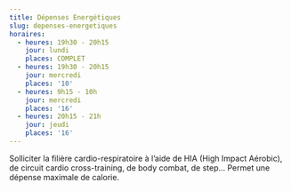 ```yaml
---
title: Dépenses Energétiques
slug: depenses-energetiques
horaires:
  - heures: 19h30 - 20h15
    jour: lundi
    places: COMPLET
  - heures: 19h30 - 20h15
    jour: mercredi
    places: '10'
  - heures: 9h15 - 10h
    jour: mercredi
    places: '16'
  - heures: 20h15 - 21h
    jour: jeudi
    places: '16'
---
```


Solliciter la filière cardio-respiratoire à l’aide de HIA (High Impact Aérobic), de circuit cardio cross-training, de body combat, de step… Permet une dépense maximale de calorie.
